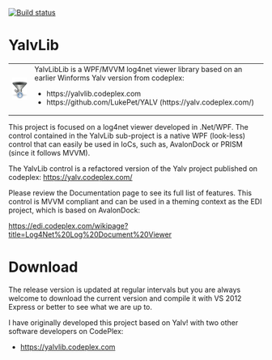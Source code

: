 [![Build status](https://ci.appveyor.com/api/projects/status/qcn6cgd31r6yx5ch?svg=true)](https://ci.appveyor.com/project/Dirkster99/yalvlib)
# YalvLib

<table border="0">
<tr>
<td><img src="https://github.com/Dirkster99/Docu/blob/master/YalvLib/filter_Applied.png?raw=true"></td>
<td>
YalvLibLib is a WPF/MVVM log4net viewer library based on an earlier Winforms Yalv version from codeplex:
<ul>
<li>https://yalvlib.codeplex.com</li>
<li>https://github.com/LukePet/YALV (https://yalv.codeplex.com/)</li>
</ul>
</td>
</tr>
</table>

This project is focused on a log4net viewer developed in .Net/WPF. The control contained in the YalvLib sub-project is a native WPF (look-less) control that can easily be used in IoCs, such as, AvalonDock or PRISM (since it follows MVVM).

The YalvLib control is a refactored version of the Yalv project published on codeplex:
https://yalv.codeplex.com/

Please review the Documentation page to see its full list of features.
This control is MVVM compliant and can be used in a theming context as the EDI project, which is based on AvalonDock:

https://edi.codeplex.com/wikipage?title=Log4Net%20Log%20Document%20Viewer

# Download
The release version is updated at regular intervals but you are always welcome to download the current version and compile it with VS 2012 Express or better to see what we are up to.

I have originally developed this project based on Yalv! with two other software developers on CodePlex:
* https://yalvlib.codeplex.com</li>

